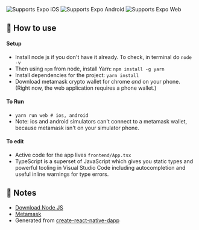 <p>
  <!-- iOS -->
  <img alt="Supports Expo iOS" longdesc="Supports Expo iOS" src="https://img.shields.io/badge/iOS-4630EB.svg?style=flat-square&logo=APPLE&labelColor=999999&logoColor=fff" />
  <!-- Android -->
  <img alt="Supports Expo Android" longdesc="Supports Expo Android" src="https://img.shields.io/badge/Android-4630EB.svg?style=flat-square&logo=ANDROID&labelColor=A4C639&logoColor=fff" />
  <!-- Web -->
  <img alt="Supports Expo Web" longdesc="Supports Expo Web" src="https://img.shields.io/badge/web-4630EB.svg?style=flat-square&logo=GOOGLE-CHROME&labelColor=4285F4&logoColor=fff" />
</p>



## 🚀 How to use

#### Setup

- Install node js if you don't have it already. To check, in terminal do `node -v`
- Then using `npm` from node, install Yarn: `npm install -g yarn` 
- Install dependencies for the project: `yarn install`
- Download metamask crypto wallet for chrome *and* on your phone. (Right now, the web application requires a phone wallet.) 
 
#### To Run

- `yarn run web # ios, android` 
- Note: ios and android simulators can't connect to a metamask wallet, because metamask isn't on your simulator phone. 

#### To edit
- Active code for the app lives `frontend/App.tsx` 
- TypeScript is a superset of JavaScript which gives you static types and powerful tooling in Visual Studio Code including autocompletion and useful inline warnings for type errors.


## 📝 Notes

- [Download Node JS](https://nodejs.org/en/download/)
- [Metamask](https://docs.expo.io/versions/latest/guides/typescript/)
- Generated from [create-react-native-dapp](https://github.com/cawfree/create-react-native-dapp)
